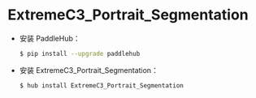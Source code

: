 # ExtremeC3_Portrait_Segmentation
* 安装 PaddleHub：

    ```bash
    $ pip install --upgrade paddlehub
    ```

* 安装 ExtremeC3_Portrait_Segmentation：

    ```bash
    $ hub install ExtremeC3_Portrait_Segmentation
    ```
